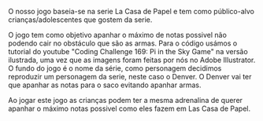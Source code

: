O nosso jogo baseia-se na serie La Casa de Papel e tem como público-alvo crianças/adolescentes que gostem da serie. 

O jogo tem como objetivo apanhar o máximo de notas possivel não podendo cair no obstáculo que são as armas. Para o código usámos o tutorial do youtube "Coding Challenge 169: Pi in the Sky Game" na versão ilustrada, uma vez que as imagens foram feitas por nós no Adobe Illustrator. O fundo do jogo é o nome da série, como personagem decidimos reproduzir um personagem da serie, neste caso o Denver. O Denver vai ter que apanhar as notas para o saco evitando apanhar armas. 

Ao jogar este jogo as crianças podem ter a mesma adrenalina de querer apanhar o máximo notas possivel como eles fazem em 
Las Casa de Papel. 
